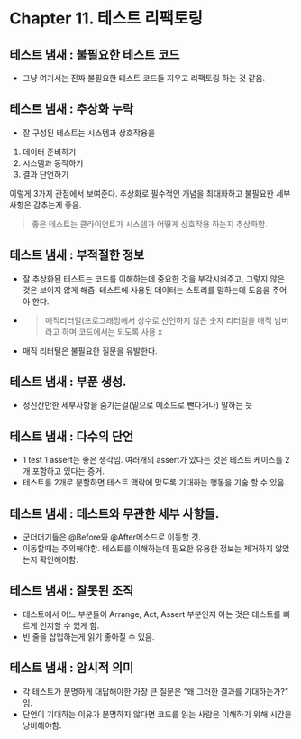 # Chapter 11. 테스트 리팩토링 

## 테스트 냄새 : 불필요한 테스트 코드
- 그냥 여기서는 진짜 불필요한 테스트 코드들 지우고 리팩토링 하는 것 같음.
## 테스트 냄새 : 추상화 누락
- 잘 구성된 테스트는 시스템과 상호작용을<p>
1. 데이터 준비하기
2. 시스템과 동작하기
3. 결과 단언하기

이렇게 3가지 관점에서 보여준다. 추상화로 필수적인 개념을 최대화하고 불필요한 세부사항은 감추는게 좋음.

> 좋은 테스트는 클라이언트가 시스템과 어떻게 상호작용 하는지 추상화함.

## 테스트 냄새 : 부적절한 정보
- 잘 추상화된 테스트는 코드를 이해하는데 중요한 것을 부각시켜주고, 그렇지 않은 것은 보이지 않게 해줌. 테스트에 사용된 데이터는 스토리를 말하는데 도움을 주어야 한다.

- > 매직리터럴(프로그래밍에서 상수로 선언하지 않은 숫자 리터럴을 매직 넘버라고 하며 코드에서는 되도록 사용 x 
- 매직 리터털은 불필요한 질문을 유발한다. 

## 테스트 냄새 : 부푼 생성.
- 정신산만한 세부사항을 숨기는걸(밑으로 메소드로 뺀다거나) 말하는 듯

## 테스트 냄새 : 다수의 단언
- 1 test 1 assert는 좋은 생각임. 여러개의 assert가 있다는 것은 테스트 케이스를 2개 포함하고 있다는 증거.
- 테스트를 2개로 분할하면 테스트 맥락에 맞도록 기대하는 행동을 기술 할 수 있음.

## 테스트 냄새 : 테스트와 무관한 세부 사항들.
- 군더더기들은 @Before와 @After메소드로 이동할 것. 
- 이동할때는 주의해야함. 테스트를 이해하는데 필요한 유용한 정보는 제거하지 않았는지 확인해야함.

## 테스트 냄새 : 잘못된 조직
- 테스트에서 어느 부분들이 Arrange, Act, Assert 부분인지 아는 것은 테스트를 빠르게 인지할 수 있게 함. 
- 빈 줄을 삽입하는게 읽기 좋아질 수 있음. 

## 테스트 냄새 : 암시적 의미
- 각 테스트가 분명하게 대답해야한 가장 큰 질문은 “왜 그러한 결과를 기대하는가?” 임.
- 단언이 기대하는 이유가 분명하지 않다면 코드를 읽는 사람은 이해하기 위해 시간을 낭비해야함. 


